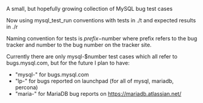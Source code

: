 A small, but hopefully growing collection of MySQL bug test cases

Now using mysql_test_run conventions with tests in ./t and expected
results in ./r

Naming convention for tests is $prefix-$number where prefix refers
to the bug tracker and number to the bug number on the tracker site.

Currently there are only mysql-$number test cases which all refer
to bugs.mysql.com, but for the future I plan to have:

* "mysql-" for bugs.mysql.com
* "lp-"    for bugs reported on launchpad (for all of mysql, mariadb, percona)
* "maria-" for MariaDB bug reports on https://mariadb.atlassian.net/

